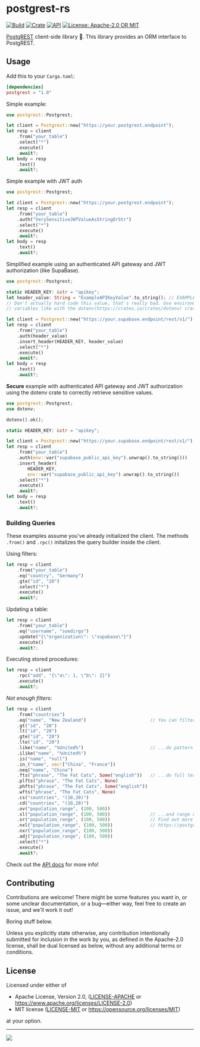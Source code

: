 # postgrest-rs

[![Build](https://github.com/supabase/postgrest-rs/workflows/CI/badge.svg)](https://github.com/supabase/postgrest-rs/actions?query=branch%3Amaster)
[![Crate](https://img.shields.io/crates/v/postgrest.svg)](https://crates.io/crates/postgrest)
[![API](https://docs.rs/postgrest/badge.svg)](https://docs.rs/postgrest)
[![License: Apache-2.0 OR MIT](https://img.shields.io/crates/l/postgrest.svg)](#license)

[PostgREST](https://postgrest.org/) client-side library 🦀. This library provides an ORM interface to PostgREST.

## Usage

Add this to your `Cargo.toml`:

```toml
[dependencies]
postgrest = "1.0"
```

Simple example:

```rust
use postgrest::Postgrest;

let client = Postgrest::new("https://your.postgrest.endpoint");
let resp = client
    .from("your_table")
    .select("*")
    .execute()
    .await?;
let body = resp
    .text()
    .await?;
```

Simple example with JWT auth

```rust
use postgrest::Postgrest;

let client = Postgrest::new("https://your.postgrest.endpoint");
let resp = client
    .from("your_table")
    .auth("VerySensitiveJWTValueAsStringOrStr")
    .select("*")
    .execute()
    .await?;
let body = resp
    .text()
    .await?;
```

Simplified example using an authenticated API gateway and JWT authorization (like SupaBase).

```rust
use postgrest::Postgrest;

static HEADER_KEY: &str = "apikey";
let header_value: String = "ExampleAPIKeyValue".to_string(); // EXAMPLE ONLY! 
// Don't actually hard code this value, that's really bad. Use environment
// variables like with the dotenv(https://crates.io/crates/dotenv) crate to inject

let client = Postgrest::new("https://your.supabase.endpoint/rest/v1/");
let resp = client
    .from("your_table")
    .auth(header_value)
    .insert_header(HEADER_KEY, header_value)
    .select("*")
    .execute()
    .await?;
let body = resp
    .text()
    .await?;

```

**Secure** example with authenticated API gateway and JWT authorization using the dotenv crate to correctly retrieve sensitive values.

```rust
use postgrest::Postgrest;
use dotenv;

dotenv().ok(); 

static HEADER_KEY: &str = "apikey";

let client = Postgrest::new("https://your.supabase.endpoint/rest/v1/");
let resp = client
    .from("your_table")
    .auth(env::var("supabase_public_api_key").unwrap().to_string()))
    .insert_header(
        HEADER_KEY, 
        env::var("supabase_public_api_key").unwrap().to_string())
    .select("*")
    .execute()
    .await?;
let body = resp
    .text()
    .await?;

```

### Building Queries

These examples assume you've already initialized the client.  The methods `.from()` and `.rpc()` initalizes the query builder inside the client.

Using filters:

```rust
let resp = client
    .from("your_table")
    .eq("country", "Germany")
    .gte("id", "20")
    .select("*")
    .execute()
    .await?;
```

Updating a table:

```rust
let resp = client
    .from("your_table")
    .eq("username", "soedirgo")
    .update("{\"organization\": \"supabase\"}")
    .execute()
    .await?;
```

Executing stored procedures:

```rust
let resp = client
    .rpc("add", "{\"a\": 1, \"b\": 2}")
    .execute()
    .await?;
```

_Not enough filters_:

```rust
let resp = client
    .from("countries")
    .eq("name", "New Zealand")                        // You can filter for equality...
    .gt("id", "20")
    .lt("id", "20")
    .gte("id", "20")
    .lte("id", "20")
    .like("name", "%United%")                         // ...do pattern matching...
    .ilike("name", "%United%")
    .is("name", "null")
    .in_("name", vec!["China", "France"])
    .neq("name", "China")
    .fts("phrase", "The Fat Cats", Some("english"))   // ...do full text search...
    .plfts("phrase", "The Fat Cats", None)
    .phfts("phrase", "The Fat Cats", Some("english"))
    .wfts("phrase", "The Fat Cats", None)
    .cs("countries", "(10,20)")
    .cd("countries", "(10,20)")
    .ov("population_range", (100, 500))
    .sl("population_range", (100, 500))               // ...and range operations!
    .sr("population_range", (100, 500))               // Find out more about the filters at:
    .nxl("population_range", (100, 500))              // https://postgrest.org/en/stable/api.html#operators
    .nxr("population_range", (100, 500))
    .adj("population_range", (100, 500))
    .select("*")
    .execute()
    .await?;
```

Check out the [API docs](https://docs.rs/postgrest) for more info!

## Contributing

Contributions are welcome! There might be some features you want in, or some
unclear documentation, or a bug—either way, feel free to create an issue, and
we'll work it out!

Boring stuff below.

Unless you explicitly state otherwise, any contribution intentionally submitted
for inclusion in the work by you, as defined in the Apache-2.0 license, shall be
dual licensed as below, without any additional terms or conditions.

## License

Licensed under either of

-   Apache License, Version 2.0, ([LICENSE-APACHE](LICENSE-APACHE) or
    https://www.apache.org/licenses/LICENSE-2.0)
-   MIT license ([LICENSE-MIT](LICENSE-MIT) or https://opensource.org/licenses/MIT)

at your option.

---

![](https://camo.githubusercontent.com/f266fbf746ee25b75480696176e356b84688f1e9/68747470733a2f2f67697463646e2e78797a2f7265706f2f73757061626173652f6d6f6e6f7265706f2f6d61737465722f7765622f7374617469632f77617463682d7265706f2e676966)
